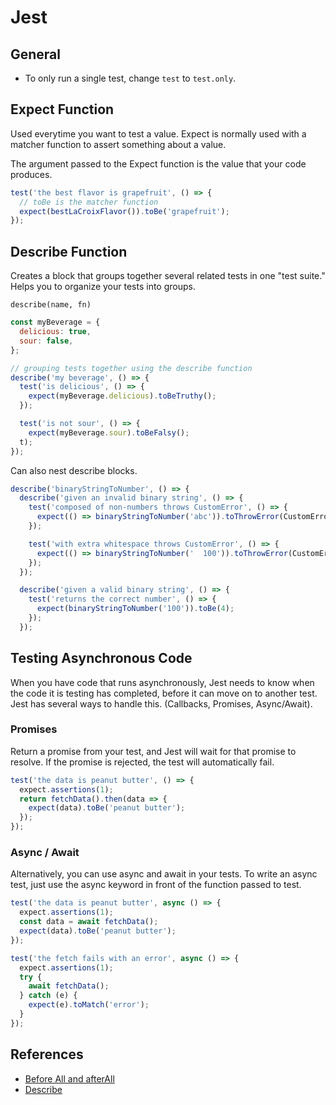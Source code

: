 # Jest

## General

- To only run a single test, change `test` to `test.only`.


## Expect Function

Used everytime you want to test a value. Expect is normally used with a matcher function to assert something about a value.

The argument passed to the Expect function is the value that your code produces. 

```js
test('the best flavor is grapefruit', () => {
  // toBe is the matcher function
  expect(bestLaCroixFlavor()).toBe('grapefruit');
});

```
## Describe Function

Creates a block that groups together several related tests in one "test suite." Helps you to organize your tests into groups.

`describe(name, fn)`

```js
const myBeverage = {
  delicious: true,
  sour: false,
};

// grouping tests together using the describe function
describe('my beverage', () => {
  test('is delicious', () => {
    expect(myBeverage.delicious).toBeTruthy();
  });

  test('is not sour', () => {
    expect(myBeverage.sour).toBeFalsy();
  t);
});

```

Can also nest describe blocks.

```js
describe('binaryStringToNumber', () => {
  describe('given an invalid binary string', () => {
    test('composed of non-numbers throws CustomError', () => {
      expect(() => binaryStringToNumber('abc')).toThrowError(CustomError);
    });

    test('with extra whitespace throws CustomError', () => {
      expect(() => binaryStringToNumber('  100')).toThrowError(CustomError);
    });
  });

  describe('given a valid binary string', () => {
    test('returns the correct number', () => {
      expect(binaryStringToNumber('100')).toBe(4);
    });
  });
```

## Testing Asynchronous Code

When you have code that runs asynchronously, Jest needs to know when the code it is testing has completed, before it can move on to another test. Jest has several ways to handle this. (Callbacks, Promises, Async/Await).


### Promises 

Return a promise from your test, and Jest will wait for that promise to resolve. If the promise is rejected, the test will automatically fail.

```js
test('the data is peanut butter', () => {
  expect.assertions(1);
  return fetchData().then(data => {
    expect(data).toBe('peanut butter');
  });
});

```

### Async / Await

Alternatively, you can use async and await in your tests. To write an async test, just use the async keyword in front of the function passed to test.


```js
test('the data is peanut butter', async () => {
  expect.assertions(1);
  const data = await fetchData();
  expect(data).toBe('peanut butter');
});

test('the fetch fails with an error', async () => {
  expect.assertions(1);
  try {
    await fetchData();
  } catch (e) {
    expect(e).toMatch('error');
  }
});

```

## References
- [Before All and afterAll](https://facebook.github.io/jest/docs/en/setup-teardown.html#one-time-setup)
- [Describe](https://facebook.github.io/jest/docs/en/api.html#describename-fn)
